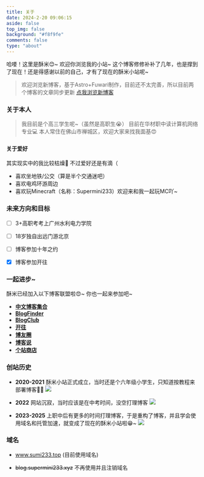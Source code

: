 ```yaml
---
title: 关于
date: 2024-2-20 09:06:15
aside: false
top_img: false
background: "#f8f9fe"
comments: false
type: "about"
---
```


哈喽！这里是酥米😊~ 欢迎你浏览我的小站~
这个博客修修补补了几年，也是撑到了现在！还是得感谢以前的自己，才有了现在的酥米小站呢~

> 欢迎浏览新博客，基于Astro+Fuwari制作，目前还不太完善，所以目前两个博客的文章同步更新
[点我浏览新博客](https://astro.sumi233.top "新博客")

### 关于本人

> 我目前是个高三学生呢~（虽然是高职生😭） 目前在华材职中读计算机网络专业💻 本人常住在佛山市禅城区，欢迎大家来找我面基😍

#### 关于爱好

其实现实中的我比较枯燥🥲 不过爱好还是有滴（

- 喜欢坐地铁/公交（算是半个交通迷吧）
- 喜欢电鸡环游周边
- 喜欢玩Minecraft（名称：Supermini233）欢迎来和我一起玩MC吖~

### 未来方向和目标

 - [ ] 3+高职考考上广州水利电力学院

 - [ ] 18岁独自出远门游北京

 - [ ] 博客参加十年之约

 - [x] 博客参加开往

### 一起进步~

酥米已经加入以下博客联盟啦😍~ 你也一起来参加吧~

- [**中文博客集合**](https://github.com/timqian/chinese-independent-blogs "chinese-independent-blogs")
- [**BlogFinder**](https://bf.zzxworld.com/s/1662 "BlogFinder")
- [**BlogClub**](https://www.blogsclub.org/blog/405.html "BlogClub")
- [**开往**](https://www.travellings.cn/ "travellings")
- [**博友圈**](https://www.boyouquan.com/blogs/www.sumi233.top "boyouquan")
- [**博客说**](https://blogtalk.org/blogs/www.sumi233.top "BlogTalk")
- [**个站商店**](https://storeweb.cn/site/o/2501 "StoreWeb")


### 创站历史

- **2020-2021** 酥米小站正式成立，当时还是个六年级小学生，只知道按教程来部署博客🤦🤣
![](https://cdn.sumi233.top/gh/huang233893/blog-image-bed@main/top/huang233893/imgs/blog/blog13.jpg)

- **2022** 网站沉寂，当时应该是在中考时间，没空打理博客
![](https://cdn.sumi233.top/gh/huang233893/blog-image-bed@main/top/huang233893/imgs/blog/about12.jpg)

- **2023-2025** 上职中后有更多的时间打理博客，于是重构了博客，并且学会使用域名和托管加速，就变成了现在的酥米小站啦😁~
![](https://cdn.sumi233.top/gh/huang233893/blog-image-bed@main/top/huang233893/imgs/blog/%E5%B1%8F%E5%B9%95%E6%88%AA%E5%9B%BE%202025-08-27%20202801.jpg)

### 域名

- www.sumi233.top (目前使用域名)

- ~~blog.supermini233.xyz~~ 不再使用并且注销域名
